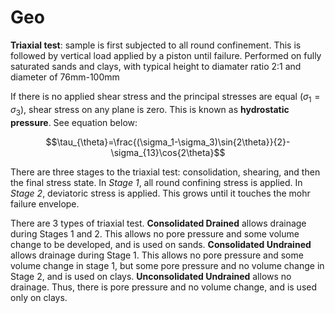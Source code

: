 # Geo

**Triaxial test**: sample is first subjected to all round confinement. This is followed by vertical load applied by a piston until failure. Performed on fully saturated sands and clays, with typical height to diamater ratio 2:1 and diameter of 76mm-100mm

If there is no applied shear stress and the principal stresses are equal ($\sigma_1=\sigma_3$), shear stress on any plane is zero. This is known as **hydrostatic pressure**. See equation below:

$$\tau_{\theta}=\frac{(\sigma_1-\sigma_3)\sin{2\theta}}{2}-\sigma_{13}\cos{2\theta}$$

There are three stages to the triaxial test: consolidation, shearing, and then the final stress state. In *Stage 1*, all round confining stress is applied. In *Stage 2*, deviatoric stress is applied. This grows until it touches the mohr failure envelope.

There are 3 types of triaxial test. **Consolidated Drained** allows drainage during Stages 1 and 2. This allows no pore pressure and some volume change to be developed, and is used on sands. **Consolidated Undrained** allows drainage during Stage 1. This allows no pore pressure and some volume change in stage 1, but some pore pressure and no volume change in Stage 2, and is used on clays. **Unconsolidated Undrained** allows no drainage. Thus, there is pore pressure and no volume change, and is used only on clays.
